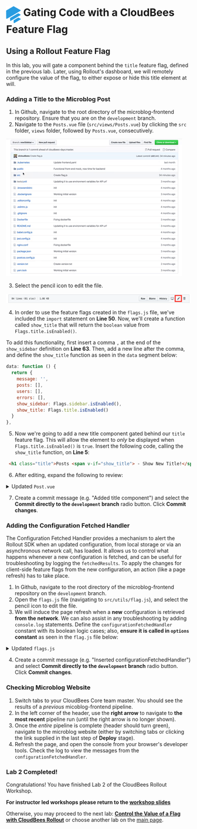 # <img src="images/Rollout-blue.svg" alt="CloudBees Rollout Logo" width="40" align="top"> Gating Code with a CloudBees Feature Flag

## Using a Rollout Feature Flag
In this lab, you will gate a component behind the `title` feature flag, defined in the previous lab. Later, using Rollout's dashboard, we will remotely configure the value of the flag, to either expose or hide this title element at will.

### Adding a Title to the Microblog Post

1. In Github, navigate to the root directory of the microblog-frontend repository. Ensure that you are on the `development` branch.
2. Navigate to the `Posts.vue` file (`src/views/Posts.vue`) by clicking the `src` folder, `views` folder, followed by `Posts.vue`, consecutively. 

<p><img src="images/srcViewsPost.gif" />

3. Select the pencil icon to edit the file.

<p><img src="images/PostsVuePencil.png" />

4. In order to use the feature flags created in the `flags.js` file, we've included the `import` statement on **Line 50**. Now, we'll create a function called `show_title` that will return the `boolean` value from `Flags.title.isEnabled()`.

To add this functionality, first insert a comma `,` at the end of the `show_sidebar` definition on **Line 63**. Then, add a new line after the comma, and define the `show_title` function as seen in the `data` segment below: 
```javascript
data: function () {
  return {
    message: '',
    posts: [],
    users: [],
    errors: [],
    show_sidebar: Flags.sidebar.isEnabled(),
    show_title: Flags.title.isEnabled()
  }
},
```

5. Now we're going to add a new title component gated behind our `title` feature flag. This will allow the element to _only_ be displayed when `Flags.title.isEnabled()` is `true`. Insert the following code, calling the `show_title` function, on **Line 5**:
```html
 <h1 class="title">Posts <span v-if="show_title"> - Show New Title!</span></h1>
```

6. After editing, expand the following to review:
<details><summary>Updated <code>Post.vue</code></summary>

```html
<template>
  <div class="container">
    <hr class="hr is-invisible">
    <div class="box">
      <h1 class="title">Posts <span v-if="show_title"> - Show New Title!</span></h1>
      <hr class="hr">
      <div class="columns" v-if="show_sidebar">
        <div class="box column is-three-quarters">
          <div class="box">
            <b-field label="What's going on today?"
                     class="is-marginless"
            >
              <b-input v-model="message" maxlength="140" type="textarea"/>
            </b-field>
            <b-button type="is-dark" @click="addPost">Submit</b-button>
          </div>
          <hr class="hr">
          <Post v-for="post in posts" :key="post.id" :post="post"/>
        </div>
        <div class="box column">
          <h3 class="is-size-4 has-text-weight-bold">Users list</h3>
          <ul>
            <li v-for="user in users" :key="user.url">
              <a :href="user.url">{{user.username}}</a>
            </li>
          </ul>
        </div>
      </div>

      <div class="box" v-else>
        <div class="box">
          <b-field label="What's going on today?"
                   class="is-marginless"
          >
            <b-input v-model="message" maxlength="140" type="textarea"/>
          </b-field>
          <b-button type="is-dark" @click="addPost">Submit</b-button>
        </div>
        <hr class="hr">
        <Post v-for="post in posts" :key="post.id" :post="post"/>
      </div>
    </div>
  </div>
</template>

<script>
import Post from '@/components/Post.vue'
import axios from 'axios'
import { mapGetters, mapState } from 'vuex'
import { Flags } from '../utils/flags'

export default {
  name: 'posts',
  components: {
    Post
  },
  data: function () {
    return {
      message: '',
      posts: [],
      users: [],
      errors: [],
      show_sidebar: Flags.sidebar.isEnabled(),
      show_title: Flags.title.isEnabled()
    }
  },
  created () {
    this.getPosts()
    this.getUsers()
  },
  computed: {
    ...mapGetters([
      'isLoggedIn'
    ]),
    ...mapState([
      'user'
    ])
  },
  methods: {
    getPosts: function () {
      axios.get(`${process.env.VUE_APP_BASE_API_URL}/posts/`)
        .then(response => {
          this.posts = response.data
        })
        .catch(error => {
          this.errors.push(error)
        })
    },
    getUsers: function () {
      axios.get(`${process.env.VUE_APP_BASE_API_URL}/users/`)
        .then(response => {
          this.users = response.data
        })
        .catch(error => {
          this.errors.push(error)
        })
    },
    addPost: function () {
      if (this.message.length > 1 && this.message.length <= 140) {
        axios.post(`${process.env.VUE_APP_BASE_API_URL}/posts/`, {
          user: this.user.url,
          message: this.message
        }, {
          headers: {
            'Authorization': `Bearer ${localStorage.getItem('token')}`,
            'Content-Type': 'application/json'
          }
        })
          .then(() => {
            this.getPosts()
            this.message = ''
          })
          .catch(e => {
            this.errors.push(e)
          })
      }
    }
  }
}
</script>
```
</details>

7. Create a commit message (e.g. "Added title component") and select the **Commit directly to the `development` branch** radio button. Click **Commit changes**.

### Adding the Configuration Fetched Handler

The Configuration Fetched Handler provides a mechanism to alert the Rollout SDK when an updated configuration, from local storage or via an asynchronous network call, has loaded. It allows us to control what happens whenever a new configuration is fetched, and can be useful for troubleshooting by logging the `fetchedResults`. To apply the changes for client-side feature flags from the new configuration, an action (like a page refresh) has to take place.

1. In Github, navigate to the root directory of the microblog-frontend repository on the `development` branch.
2. Open the `flags.js` file (navigating to `src/utils/flag.js`), and select the pencil icon to edit the file.
3. We will induce the page refresh when a **new** configuration is retrieved **from the network**. We can also assist in any troubleshooting by adding `console.log` statements. Define the `configurationFetchedHandler` constant with its boolean logic cases; also, **ensure it is called in `options` constant** as seen in the `flag.js` file below:

<details><summary>Updated <code>flags.js</code></summary>

```javascript
import Rox from 'rox-browser'

export const Flags = {
  sidebar: new Rox.Flag(false),
  title: new Rox.Flag(false)
};

export const configurationFetchedHandler = fetcherResults => {
  console.log('The configuration status is: ' + fetcherResults.fetcherStatus)
  if (fetcherResults.hasChanges && fetcherResults.fetcherStatus === 'APPLIED_FROM_NETWORK') {
    window.location.reload(false)
  }
  else if (fetcherResults.fetcherStatus === 'ERROR_FETCH_FAILED') {
    console.log('Error occured! Details are: ' + fetcherResults.errorDetails)
  }
};

const options = {
  configurationFetchedHandler: configurationFetchedHandler
};

Rox.register('default', Flags);
Rox.setupRox.setup(process.env.VUE_APP_ROLLOUT_KEY, options);
  
```
</details>

4. Create a commit message (e.g. "Inserted configurationFetchedHandler") and select **Commit directly to the `development` branch** radio button. Click **Commit changes**.

### Checking Microblog Website

1. Switch tabs to your CloudBees Core team master. You should see the results of a _previous_ micoblog-frontend pipeline.
2. In the left corner of the header, use the **right arrow** to navigate to **the most recent** pipeline run (until the right arrow is no longer shown). 
3. Once the _entire_ pipeline is complete (header should turn green), navigate to the microblog website (either by switching tabs or clicking the link supplied in the last step of **Deploy** stage).
4. Refresh the page, and open the console from your browser's developer tools. Check the log to view the messages from the `configurationFetchedHandler`.

### Lab 2 Completed!
Congratulations! You have finished Lab 2 of the CloudBees Rollout Workshop.

**For instructor led workshops please return to the [workshop slides](https://cloudbees-days.github.io/core-rollout-flow-workshop/rollout/#17)**

Otherwise, you may proceed to the next lab: [**Control the Value of a Flag with CloudBees Rollout**](../rolloutExperiment/rolloutExperiment.md) or choose another lab on the [main page](../../README.md#workshop-labs).
